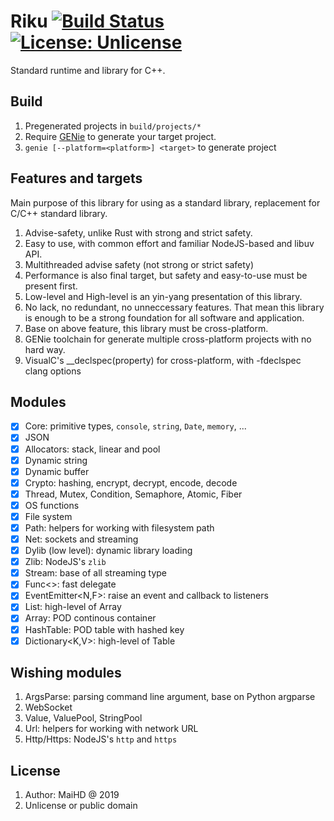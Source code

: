 # Riku [![Build Status](https://www.travis-ci.org/maihd/riku.svg?branch=master)](https://www.travis-ci.org/maihd/riku) [![License: Unlicense](https://img.shields.io/badge/license-Unlicense-blue.svg)](http://unlicense.org/)
Standard runtime and library for C++.

## Build
1. Pregenerated projects in `build/projects/*`
2. Require [GENie](https://github.com/bkaradzic/GENie) to generate your target project.
3. `genie [--platform=<platform>] <target>` to generate project

## Features and targets
Main purpose of this library for using as a standard library, replacement for C/C++ standard library.
1. Advise-safety, unlike Rust with strong and strict safety.
2. Easy to use, with common effort and familiar NodeJS-based and libuv API.
3. Multithreaded advise safety (not strong or strict safety)
4. Performance is also final target, but safety and easy-to-use must be present first.
5. Low-level and High-level is an yin-yang presentation of this library.
6. No lack, no redundant, no unneccessary features. That mean this library is enough to be a strong foundation for all software and application.
7. Base on above feature, this library must be cross-platform.
8. GENie toolchain for generate multiple cross-platform projects with no hard way.
9. VisualC's __declspec(property) for cross-platform, with -fdeclspec clang options

## Modules
* [x] Core: primitive types, `console`, `string`, `Date`, `memory`, ...
* [x] JSON
* [x] Allocators: stack, linear and pool
* [x] Dynamic string
* [x] Dynamic buffer
* [x] Crypto: hashing, encrypt, decrypt, encode, decode
* [x] Thread, Mutex, Condition, Semaphore, Atomic, Fiber
* [x] OS functions
* [x] File system
* [x] Path: helpers for working with filesystem path
* [x] Net: sockets and streaming
* [x] Dylib (low level): dynamic library loading
* [x] Zlib: NodeJS's `zlib`
* [x] Stream: base of all streaming type
* [x] Func<>: fast delegate
* [x] EventEmitter<N,F>: raise an event and callback to listeners
* [x] List<T>: high-level of Array
* [x] Array<T>: POD continous container
* [x] HashTable<V>: POD table with hashed key
* [x] Dictionary<K,V>: high-level of Table

## Wishing modules

1. ArgsParse: parsing command line argument, base on Python argparse
2. WebSocket
3. Value, ValuePool, StringPool
4. Url: helpers for working with network URL 
5. Http/Https: NodeJS's `http` and `https`

## License
1. Author: MaiHD @ 2019
2. Unlicense or public domain